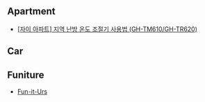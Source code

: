 ## Apartment

* [[자이 아파트] 지역 난방 온도 조절기 사용법 (GH-TM610/GH-TR620)](https://www.youtube.com/watch?v=g4KbS3r1epQ&list=PLIs3rbh8cePoPOWTOkNHovIakYAGqwKEi)



## Car





## Funiture

* [Fun-it-Urs](https://funiturs.com/)
